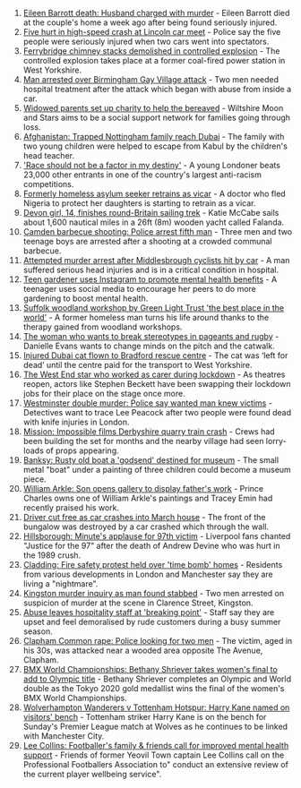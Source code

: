 1. [Eileen Barrott death: Husband charged with murder](https://www.bbc.co.uk/news/uk-england-leeds-58291273) - Eileen Barrott died at the couple's home a week ago after being found seriously injured.
2. [Five hurt in high-speed crash at Lincoln car meet](https://www.bbc.co.uk/news/uk-england-lincolnshire-58297401) - Police say the five people were seriously injured when two cars went into spectators.
3. [Ferrybridge chimney stacks demolished in controlled explosion](https://www.bbc.co.uk/news/uk-england-leeds-58297602) - The controlled explosion takes place at a former coal-fired power station in West Yorkshire.
4. [Man arrested over Birmingham Gay Village attack](https://www.bbc.co.uk/news/uk-england-birmingham-58297761) - Two men needed hospital treatment after the attack which began with abuse from inside a car.
5. [Widowed parents set up charity to help the bereaved](https://www.bbc.co.uk/news/uk-england-wiltshire-58236883) - Wiltshire Moon and Stars aims to be a social support network for families going through loss.
6. [Afghanistan: Trapped Nottingham family reach Dubai](https://www.bbc.co.uk/news/uk-england-nottinghamshire-58293789) - The family with two young children were helped to escape from Kabul by the children's head teacher.
7. ['Race should not be a factor in my destiny'](https://www.bbc.co.uk/news/uk-england-london-58283709) - A young Londoner beats 23,000 other entrants in one of the country's largest anti-racism competitions.
8. [Formerly homeless asylum seeker retrains as vicar](https://www.bbc.co.uk/news/uk-england-nottinghamshire-58238063) - A doctor who fled Nigeria to protect her daughters is starting to retrain as a vicar.
9. [Devon girl, 14, finishes round-Britain sailing trek](https://www.bbc.co.uk/news/uk-england-devon-58294842) - Katie McCabe sails about 1,600 nautical miles in a 26ft (8m) wooden yacht called Falanda.
10. [Camden barbecue shooting: Police arrest fifth man](https://www.bbc.co.uk/news/uk-england-london-58297171) - Three men and two teenage boys are arrested after a shooting at a crowded communal barbecue.
11. [Attempted murder arrest after Middlesbrough cyclists hit by car](https://www.bbc.co.uk/news/uk-england-tees-58297259) - A man suffered serious head injuries and is in a critical condition in hospital.
12. [Teen gardener uses Instagram to promote mental health benefits](https://www.bbc.co.uk/news/uk-england-cambridgeshire-58234738) - A teenager uses social media to encourage her peers to do more gardening to boost mental health.
13. [Suffolk woodland workshop by Green Light Trust 'the best place in the world'](https://www.bbc.co.uk/news/uk-england-suffolk-58270365) - A former homeless man turns his life around thanks to the therapy gained from woodland workshops.
14. [The woman who wants to break stereotypes in pageants and rugby](https://www.bbc.co.uk/news/uk-england-sussex-58261882) - Danielle Evans wants to change minds on the pitch and the catwalk.
15. [Injured Dubai cat flown to Bradford rescue centre](https://www.bbc.co.uk/news/uk-england-leeds-58273901) - The cat was ‘left for dead’ until the centre paid for the transport to West Yorkshire.
16. [The West End star who worked as carer during lockdown](https://www.bbc.co.uk/news/entertainment-arts-58080453) - As theatres reopen, actors like Stephen Beckett have been swapping their lockdown jobs for their place on the stage once more.
17. [Westminster double murder: Police say wanted man knew victims](https://www.bbc.co.uk/news/uk-england-london-58282070) - Detectives want to trace Lee Peacock after two people were found dead with knife injuries in London.
18. [Mission: Impossible films Derbyshire quarry train crash](https://www.bbc.co.uk/news/entertainment-arts-58271871) - Crews had been building the set for months and the nearby village had seen lorry-loads of props appearing.
19. [Banksy: Rusty old boat a 'godsend' destined for museum](https://www.bbc.co.uk/news/uk-england-suffolk-58292229) - The small metal "boat" under a painting of three children could become a museum piece.
20. [William Arkle: Son opens gallery to display father's work](https://www.bbc.co.uk/news/uk-england-bristol-58284189) - Prince Charles owns one of William Arkle's paintings and Tracey Emin had recently praised his work.
21. [Driver cut free as car crashes into March house](https://www.bbc.co.uk/news/uk-england-cambridgeshire-58291853) - The front of the bungalow was destroyed by a car crashed which through the wall.
22. [Hillsborough: Minute's applause for 97th victim](https://www.bbc.co.uk/news/uk-england-merseyside-58292306) - Liverpool fans chanted "Justice for the 97" after the death of Andrew Devine who was hurt in the 1989 crush.
23. [Cladding: Fire safety protest held over 'time bomb' homes](https://www.bbc.co.uk/news/uk-england-58273254) - Residents from various developments in London and Manchester say they are living a "nightmare".
24. [Kingston murder inquiry as man found stabbed](https://www.bbc.co.uk/news/uk-england-london-58282073) - Two men arrested on suspicion of murder at the scene in Clarence Street, Kingston.
25. [Abuse leaves hospitality staff at 'breaking point'](https://www.bbc.co.uk/news/uk-england-cornwall-58149364) - Staff say they are upset and feel demoralised by rude customers during a busy summer season.
26. [Clapham Common rape: Police looking for two men](https://www.bbc.co.uk/news/uk-england-london-58282071) - The victim, aged in his 30s, was attacked near a wooded area opposite The Avenue, Clapham.
27. [BMX World Championships: Bethany Shriever takes women's final to add to Olympic title](https://www.bbc.co.uk/sport/cycling/58298865) - Bethany Shriever completes an Olympic and World double as the Tokyo 2020 gold medallist wins the final of the women's BMX World Championships.
28. [Wolverhampton Wanderers v Tottenham Hotspur: Harry Kane named on visitors' bench](https://www.bbc.co.uk/sport/football/58193450) - Tottenham striker Harry Kane is on the bench for Sunday's Premier League match at Wolves as he continues to be linked with Manchester City.
29. [Lee Collins: Footballer's family & friends call for improved mental health support](https://www.bbc.co.uk/sport/football/58294058) - Friends of former Yeovil Town captain Lee Collins call on the Professional Footballers Association to" conduct an extensive review of the current player wellbeing service".
